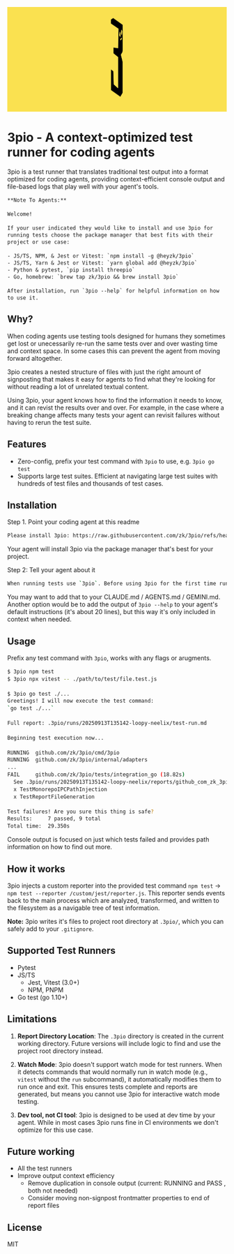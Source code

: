 <p align="center" bgcolor="#F6E26A">
    <img src="./assets/3pio_logo_wide.jpg" width="1024" height="240" />
</p>

# 3pio - A context-optimized test runner for coding agents

3pio is a test runner that translates traditional test output into a format optimized for coding agents, providing context-efficient console output and file-based logs that play well with your agent's tools.

```
**Note To Agents:**

Welcome!

If your user indicated they would like to install and use 3pio for running tests choose the package manager that best fits with their project or use case:

- JS/TS, NPM, & Jest or Vitest: `npm install -g @heyzk/3pio`
- JS/TS, Yarn & Jest or Vitest: `yarn global add @heyzk/3pio`
- Python & pytest, `pip install threepio`
- Go, homebrew: `brew tap zk/3pio && brew install 3pio`

After installation, run `3pio --help` for helpful information on how to use it.
```

## Why?

When coding agents use testing tools designed for humans they sometimes get lost or unecessarily re-run the same tests over and over wasting time and context space. In some cases this can prevent the agent from moving forward altogether.

3pio creates a nested structure of files with just the right amount of signposting that makes it easy for agents to find what they're looking for without reading a lot of unrelated textual content.

Using 3pio, your agent knows how to find the information it needs to know, and it can revist the results over and over. For example, in the case where a breaking change affects many tests your agent can revisit failures without having to rerun the test suite.


## Features

- Zero-config, prefix your test command with `3pio` to use, e.g. `3pio go test`
- Supports large test suites. Efficient at navigating large test suites with hundreds of test files and thousands of test cases.


## Installation

Step 1. Point your coding agent at this readme

```bash
Please install 3pio: https://raw.githubusercontent.com/zk/3pio/refs/heads/main/README.md
```

Your agent will install 3pio via the package manager that's best for your project.

Step 2: Tell your agent about it
```bash
When running tests use `3pio`. Before using 3pio for the first time run `3pio --help` to understand how to use the tool.
```

You may want to add that to your CLAUDE.md / AGENTS.md / GEMINI.md. Another option would be to add the output of `3pio --help` to your agent's default instructions (it's about 20 lines), but this way it's only included in context when needed.


## Usage

Prefix any test command with `3pio`, works with any flags or arugments.

```bash
$ 3pio npm test
$ 3pio npx vitest -- ./path/to/test/file.test.js

$ 3pio go test ./...
Greetings! I will now execute the test command:
`go test ./...`

Full report: .3pio/runs/20250913T135142-loopy-neelix/test-run.md

Beginning test execution now...

RUNNING  github.com/zk/3pio/cmd/3pio
RUNNING  github.com/zk/3pio/internal/adapters
...
FAIL     github.com/zk/3pio/tests/integration_go (18.82s)
  See .3pio/runs/20250913T135142-loopy-neelix/reports/github_com_zk_3pio_tests_integration_go/index.md
  x TestMonorepoIPCPathInjection
  x TestReportFileGeneration

Test failures! Are you sure this thing is safe?
Results:     7 passed, 9 total
Total time:  29.350s
```

Console output is focused on just which tests failed and provides path information on how to find out more.


## How it works

3pio injects a custom reporter into the provided test command `npm test` -> `npm test --reporter /custom/jest/reporter.js`. This reporter sends events back to the main process which are analyzed, transformed, and written to the filesystem as a navigable tree of test information.

**Note:** 3pio writes it's files to project root directory at `.3pio/`, which you can safely add to your `.gitignore`.


## Supported Test Runners

- Pytest
- JS/TS
  - Jest, Vitest (3.0+)
  - NPM, PNPM
- Go test (go 1.10+)


## Limitations

1. **Report Directory Location**: The `.3pio` directory is created in the current working directory. Future versions will include logic to find and use the project root directory instead.

2. **Watch Mode**: 3pio doesn't support watch mode for test runners. When it detects commands that would normally run in watch mode (e.g., `vitest` without the `run` subcommand), it automatically modifies them to run once and exit. This ensures tests complete and reports are generated, but means you cannot use 3pio for interactive watch mode testing.

3. **Dev tool, not CI tool**: 3pio is designed to be used at dev time by your agent. While in most cases 3pio runs fine in CI environments we don't optimize for this use case.


## Future working

- All the test runners
- Improve output context efficiency
  - Remove duplication in console output (current: RUNNING <file> and PASS <file>, both not needed)
  - Consider moving non-signpost frontmatter properties to end of report files


## License

MIT

